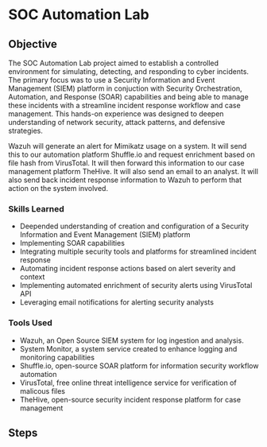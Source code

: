 # SOC Automation Lab

## Objective
The SOC Automation Lab project aimed to establish a controlled environment for simulating, detecting, and responding to cyber incidents. The primary focus was to use a Security Information and Event Management (SIEM) platform in conjuction with Security Orchestration, Automation, and Response (SOAR) capabilities and being able to manage these incidents with a streamline incident response workflow and case management. This hands-on experience was designed to deepen understanding of network security, attack patterns, and defensive strategies.

Wazuh will generate an alert for Mimikatz usage on a system. It will send this to our automation platform Shuffle.io and request enrichment based on file hash from VirusTotal. It will then forward this information to our case management platform TheHive. It will also send an email to an analyst.  It will also send back incident response information to Wazuh to perform that action on the system involved. 


### Skills Learned
- Deepended understanding of creation and configuration of a Security Information and Event Management (SIEM) platform
- Implementing SOAR capabilities
- Integrating multiple security tools and platforms for streamlined incident response
- Automating incident response actions based on alert severity and context
- Implementing automated enrichment of security alerts using VirusTotal API
- Leveraging email notifications for alerting security analysts

### Tools Used
- Wazuh, an Open Source SIEM system for log ingestion and analysis.
- System Monitor, a system service created to enhance logging and monitoring capabilities
- Shuffle.io, open-source SOAR platform for information security workflow automation
- VirusTotal, free online threat intelligence service for verification of malicous files
- TheHive, open-source security incident response platform for case management

## Steps
